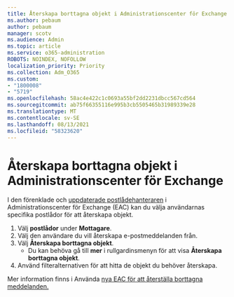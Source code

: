 ```yaml
---
title: Återskapa borttagna objekt i Administrationscenter för Exchange
ms.author: pebaum
author: pebaum
manager: scotv
ms.audience: Admin
ms.topic: article
ms.service: o365-administration
ROBOTS: NOINDEX, NOFOLLOW
localization_priority: Priority
ms.collection: Adm_O365
ms.custom:
- "1800008"
- "5719"
ms.openlocfilehash: 58ac4e422c1c0693a55bf2dd2231dbcc567cd564
ms.sourcegitcommit: ab75f66355116e995b3cb5505465b31989339e28
ms.translationtype: MT
ms.contentlocale: sv-SE
ms.lasthandoff: 08/13/2021
ms.locfileid: "58323620"
---
```

# <a name="recover-deleted-items-from-exchange-admin-center"></a>Återskapa borttagna objekt i Administrationscenter för Exchange

I den förenklade och [uppdaterade postlådehanteraren](https://admin.exchange.microsoft.com/#/mailboxes) i Administrationscenter för Exchange (EAC) kan du välja användarnas specifika postlådor för att återskapa objekt.

1. Välj **postlådor** under **Mottagare**.
2. Välj den användare du vill återskapa e-postmeddelanden från.
3. Välj **Återskapa borttagna objekt**.
    - Du kan behöva gå till **mer** i rullgardinsmenyn för att visa **Återskapa borttagna objekt**.
4. Använd filteralternativen för att hitta de objekt du behöver återskapa.

Mer information finns i Använda [nya EAC för att återställa borttagna meddelanden.](https://docs.microsoft.com/exchange/recipients-in-exchange-online/manage-user-mailboxes/recover-deleted-messages#use-new-eac-for-recovering-deleted-messages)
